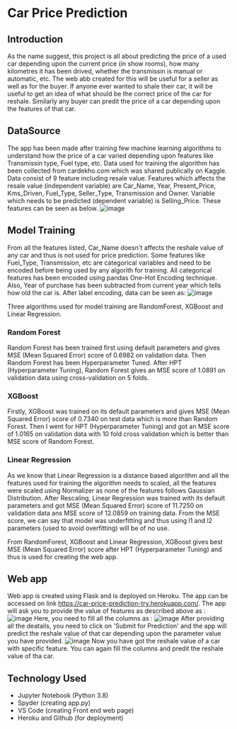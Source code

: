 # Car Price Prediction
## Introduction
As the name suggest, this project is all about predicting the price of a used car depending upon the current price (in show rooms), how many kilometres it has been drived, whether the transmissin is manual or automatic, etc. The web abb created for this will be useful for a seller as well as for the buyer. If anyone ever wanted to shale their car, it will be useful to get an idea of what should be the correct price of the car for reshale. Similarly any buyer can predit the price of a car depending upon the features of that car. 

## DataSource
The app has been made after training few machine learning algorithms to understand how the price of a car varied depending upon features like Transmissin type, Fuel type, etc. Data used for training the algorithm has been collected from cardekho.com which was shared publically on Kaggle. Data consist of 9 feature including resale value. Features which affects the resale value (independent variable) are Car_Name, Year, Present_Price, Kms_Driven, Fuel_Type, Seller_Type, Transmission and Owner. Variable which needs to be predicted (dependent variable) is Selling_Price. These features can be seen as below.
![image](https://user-images.githubusercontent.com/66907101/123917876-e67eda80-d9a0-11eb-86e4-e453fd1c6fdc.png)

## Model Training
From all the features listed, Car_Name doesn't affects the reshale value of any car and thus is not used for price prediction. Some features like Fuel_Type, Transmission, etc are categorical variables and need to be encoded before being used by any algorith for training. All categorical features has been encoded using pandas One-Hot Encoding technique. Also, Year of purchase has been subtracted from current year which tells how old the car is.  After label encoding, data can be seen as:
![image](https://user-images.githubusercontent.com/66907101/123920856-05cb3700-d9a4-11eb-966c-df10dea1bcc0.png)

Three algorithms used for model training are RandomForest, XGBoost and Linear Regression.
### Random Forest
Random Forest has been trained first using default parameters and gives MSE (Mean Squared Error) score of 0.6982 on validation data. Then Random Forest has been Hyperparameter Tuned. After HPT (Hyperparameter Tuning), Random Forest gives an MSE score of 1.0891 on validation data using cross-validation on 5 folds.

### XGBoost
Firstly, XGBoost was trained on its default parameters and gives MSE (Mean Squared Error) score of 0.7340 on test data which is more than Random Forest. Then I went for HPT (Hyperparameter Tuning) and got an MSE score of 1.0165 on validation data with 10 fold cross validation which is better than MSE score of Random Forest.

### Linear Regression
As we know that Linear Regression is a distance based algorithm and all the features used for training the algorithm needs to scaled, all the features were scaled using Normalizer as none of the features follows Gaussian Distribution. After Rescaling, Linear Regression was trained with its default parameters and got MSE (Mean Squared Error) score of 11.7250 on validation data ans MSE score of 12.0859 on training data. From the MSE score, we can say that model was underfitting and thus using l1 and l2 parameters (used to avoid overfitting) will be of no use.

From RandomForest, XGBoost and Linear Regression, XGBoost gives best MSE (Mean Squared Error) score after HPT (Hyperparameter Tuning) and thus is used for creating the web app.

## Web app
Web app is created using Flask and is deployed on Heroku. The app can be accessed on link https://car-price-prediction-try.herokuapp.com/. The app will ask you to provide the value of features as described above as : ![image](https://user-images.githubusercontent.com/66907101/123926499-8f313800-d9a9-11eb-8397-e033d427a2af.png)
Here, you need to fill all the columns as : ![image](https://user-images.githubusercontent.com/66907101/123927189-37470100-d9aa-11eb-941d-355ca364caba.png)
After providing all the deatails, you need to click on 'Submit for Prediction' and the app will predict the reshale value of that car depending upon the parameter value you have provided. ![image](https://user-images.githubusercontent.com/66907101/123927615-a45a9680-d9aa-11eb-90dc-37fad77136ed.png)
Now you have got the reshale value of a car with specific feature. You can again fill the columns and predit the reshale value of tha car.

## Technology Used
* Jupyter Notebook (Python 3.8)
* Spyder (creating app.py)
* VS Code (creating Front end web page)
* Heroku and Github (for deployment)
